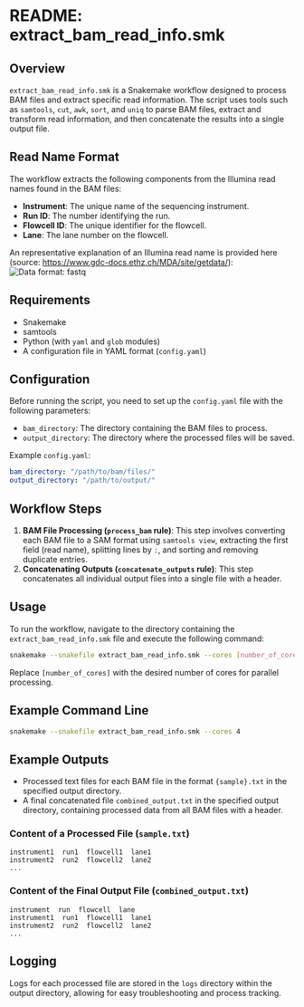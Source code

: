 # README: extract_bam_read_info.smk

## Overview
`extract_bam_read_info.smk` is a Snakemake workflow designed to process BAM files and extract specific read information. The script uses tools such as `samtools`, `cut`, `awk`, `sort`, and `uniq` to parse BAM files, extract and transform read information, and then concatenate the results into a single output file.

## Read Name Format
The workflow extracts the following components from the Illumina read names found in the BAM files:
- **Instrument**: The unique name of the sequencing instrument.
- **Run ID**: The number identifying the run.
- **Flowcell ID**: The unique identifier for the flowcell.
- **Lane**: The lane number on the flowcell.

An representative explanation of an Illumina read name is provided here (source: https://www.gdc-docs.ethz.ch/MDA/site/getdata/):
![Data format: fastq](https://www.gdc-docs.ethz.ch/MDA/images/fastq.png)

## Requirements
- Snakemake
- samtools
- Python (with `yaml` and `glob` modules)
- A configuration file in YAML format (`config.yaml`)

## Configuration
Before running the script, you need to set up the `config.yaml` file with the following parameters:
- `bam_directory`: The directory containing the BAM files to process.
- `output_directory`: The directory where the processed files will be saved.

Example `config.yaml`:
```yaml
bam_directory: "/path/to/bam/files/"
output_directory: "/path/to/output/"
```

## Workflow Steps
1. **BAM File Processing (`process_bam` rule)**: This step involves converting each BAM file to a SAM format using `samtools view`, extracting the first field (read name), splitting lines by `:`, and sorting and removing duplicate entries.
2. **Concatenating Outputs (`concatenate_outputs` rule)**: This step concatenates all individual output files into a single file with a header.

## Usage
To run the workflow, navigate to the directory containing the `extract_bam_read_info.smk` file and execute the following command:

```bash
snakemake --snakefile extract_bam_read_info.smk --cores [number_of_cores]
```

Replace `[number_of_cores]` with the desired number of cores for parallel processing.

## Example Command Line
```bash
snakemake --snakefile extract_bam_read_info.smk --cores 4
```

## Example Outputs
- Processed text files for each BAM file in the format `{sample}.txt` in the specified output directory.
- A final concatenated file `combined_output.txt` in the specified output directory, containing processed data from all BAM files with a header.

### Content of a Processed File (`sample.txt`)
```
instrument1  run1  flowcell1  lane1
instrument2  run2  flowcell2  lane2
...
```

### Content of the Final Output File (`combined_output.txt`)
```
instrument  run  flowcell  lane
instrument1  run1  flowcell1  lane1
instrument2  run2  flowcell2  lane2
...
```

## Logging
Logs for each processed file are stored in the `logs` directory within the output directory, allowing for easy troubleshooting and process tracking.
